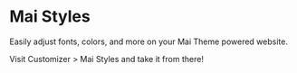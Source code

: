 # Mai Styles

Easily adjust fonts, colors, and more on your Mai Theme powered website.

Visit Customizer > Mai Styles and take it from there!
